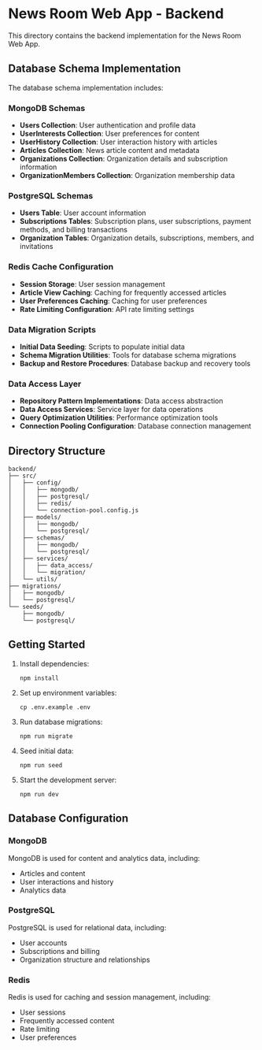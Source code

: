 # News Room Web App - Backend

This directory contains the backend implementation for the News Room Web App.

## Database Schema Implementation

The database schema implementation includes:

### MongoDB Schemas

- **Users Collection**: User authentication and profile data
- **UserInterests Collection**: User preferences for content
- **UserHistory Collection**: User interaction history with articles
- **Articles Collection**: News article content and metadata
- **Organizations Collection**: Organization details and subscription information
- **OrganizationMembers Collection**: Organization membership data

### PostgreSQL Schemas

- **Users Table**: User account information
- **Subscriptions Tables**: Subscription plans, user subscriptions, payment methods, and billing transactions
- **Organization Tables**: Organization details, subscriptions, members, and invitations

### Redis Cache Configuration

- **Session Storage**: User session management
- **Article View Caching**: Caching for frequently accessed articles
- **User Preferences Caching**: Caching for user preferences
- **Rate Limiting Configuration**: API rate limiting settings

### Data Migration Scripts

- **Initial Data Seeding**: Scripts to populate initial data
- **Schema Migration Utilities**: Tools for database schema migrations
- **Backup and Restore Procedures**: Database backup and recovery tools

### Data Access Layer

- **Repository Pattern Implementations**: Data access abstraction
- **Data Access Services**: Service layer for data operations
- **Query Optimization Utilities**: Performance optimization tools
- **Connection Pooling Configuration**: Database connection management

## Directory Structure

```
backend/
├── src/
│   ├── config/
│   │   ├── mongodb/
│   │   ├── postgresql/
│   │   ├── redis/
│   │   └── connection-pool.config.js
│   ├── models/
│   │   ├── mongodb/
│   │   └── postgresql/
│   ├── schemas/
│   │   ├── mongodb/
│   │   └── postgresql/
│   ├── services/
│   │   ├── data_access/
│   │   └── migration/
│   └── utils/
├── migrations/
│   ├── mongodb/
│   └── postgresql/
└── seeds/
    ├── mongodb/
    └── postgresql/
```

## Getting Started

1. Install dependencies:
   ```
   npm install
   ```

2. Set up environment variables:
   ```
   cp .env.example .env
   ```

3. Run database migrations:
   ```
   npm run migrate
   ```

4. Seed initial data:
   ```
   npm run seed
   ```

5. Start the development server:
   ```
   npm run dev
   ```

## Database Configuration

### MongoDB

MongoDB is used for content and analytics data, including:
- Articles and content
- User interactions and history
- Analytics data

### PostgreSQL

PostgreSQL is used for relational data, including:
- User accounts
- Subscriptions and billing
- Organization structure and relationships

### Redis

Redis is used for caching and session management, including:
- User sessions
- Frequently accessed content
- Rate limiting
- User preferences

